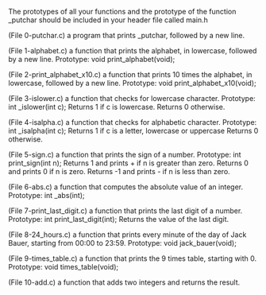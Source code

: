 The prototypes of all your functions and the prototype of the function _putchar should be included in your header file called main.h

(File 0-putchar.c) a program that prints _putchar, followed by a new line.

(File 1-alphabet.c) a function that prints the alphabet, in lowercase, followed by a new line. Prototype: void print_alphabet(void);

(File 2-print_alphabet_x10.c) a function that prints 10 times the alphabet, in lowercase, followed by a new line. Prototype: void print_alphabet_x10(void);

(File 3-islower.c) a function that checks for lowercase character. Prototype: int _islower(int c); Returns 1 if c is lowercase. Returns 0 otherwise.

(File 4-isalpha.c) a function that checks for alphabetic character. Prototype: int _isalpha(int c); Returns 1 if c is a letter, lowercase or uppercase Returns 0 otherwise.

(File 5-sign.c) a function that prints the sign of a number. Prototype: int print_sign(int n); Returns 1 and prints + if n is greater than zero. Returns 0 and prints 0 if n is zero. Returns -1 and prints - if n is less than zero.

(File 6-abs.c) a function that computes the absolute value of an integer. Prototype: int _abs(int);

(File 7-print_last_digit.c) a function that prints the last digit of a number. Prototype: int print_last_digit(int); Returns the value of the last digit.

(File 8-24_hours.c) a function that prints every minute of the day of Jack Bauer, starting from 00:00 to 23:59. Prototype: void jack_bauer(void);

(File 9-times_table.c) a function that prints the 9 times table, starting with 0. Prototype: void times_table(void);

(File 10-add.c) a function that adds two integers and returns the result.

